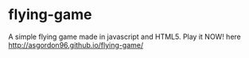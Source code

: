 flying-game
===========
A simple flying game made in javascript and HTML5. 
Play it NOW! here http://asgordon96.github.io/flying-game/
